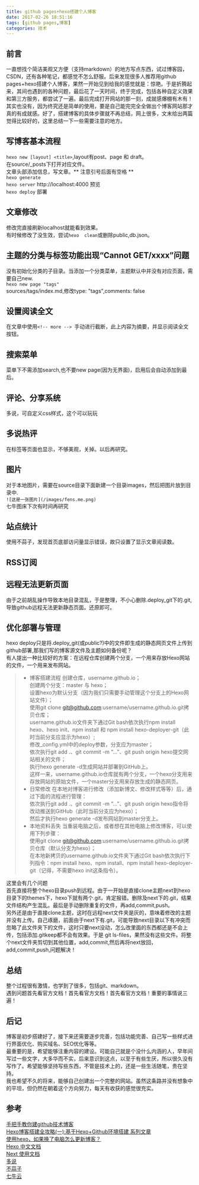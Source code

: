 ```yaml
---
title: github pages+hexo搭建个人博客
date: 2017-02-26 18:51:16
tags: [github pages,博客]
categories: 技术
---
```

## 前言
一直想找个简洁美观又方便（支持markdown）的地方写点东西，试过博客园，CSDN，还有各种笔记，都感觉不怎么舒服。后来发现很多人推荐用github pages+hexo搭建个人博客，果然一开始见到给我的感觉就是：惊艳。于是折腾起来，其间也遇到的各种问题，最后花了一天时间，终于完成，包括各种自定义效果和第三方服务，都尝试了一遍。最后完成打开网站的那一刻，成就感爆棚有木有！<!-- more --> 其实也没有，因为终究还是简单的使用，要是自己能完完全全做出个博客网站那才真的有成就感。好了，搭建博客的具体步骤就不再总结，网上很多，文末给出两篇觉得比较好的，这里总结一下一些需要注意的地方。
## 写博客基本流程
`hexo new [layout] <title>`,layout有post、page 和 draft。  
在source/_posts下打开对应文件。  
文章头部添加信息，写文章。** 注意引号后面有空格 **  
`hexo generate`  
`hexo server` http://localhost:4000 预览  
`hexo deploy` 部署
## 文章修改
修改完直接刷新localhost就能看到效果。  
有时候修改了没生效，尝试`hexo  clean`或删除public,db.json。
## 主题的分类与标签功能出现“Cannot GET/xxxx”问题
没有初始化分类的子目录。当添加一个分类菜单，主题默认中并没有对应页面，需要自己new.  
`hexo new page "tags"`  
sources/tags/index.md,修改type: "tags",comments: false
## 设置阅读全文
在文章中使用`<!-- more --> `手动进行截断，此上内容为摘要，并显示阅读全文按钮。
## 搜索菜单  
菜单下不需添加search,也不要new page(因为无界面)，启用后会自动添加到最后。
## 评论、分享系统
多说，可自定义css样式，这个可以玩玩
## 多说热评
在标签等页面也显示，不够美观，关掉。以后再研究。
## 图片  
对于本地图片，需要在source目录下面新建一个目录images，然后把图片放到目录中.  
`![这是一张图片](/images/fens.me.png)`  
七牛图床下次有时间再研究
## 站点统计
使用不蒜子，发现首页底部访问量显示错误，故只设置了显示文章阅读数。
## RSS订阅
## 远程无法更新页面
由于之前胡乱操作导致本地目录混乱，于是整理，不小心删除.deploy_git下的.git,导致github远程无法更新静态页面。还原即可。
## 优化部署与管理  
hexo deploy只是将.deploy_git(或public?)中的文件即生成的静态网页文件上传到github部署,那我们写的博客源文件及主题如何备份呢？  
有人提出一种比较好的方案：在远程仓库创建两个分支，一个用来存放Hexo网站的文件，一个用来发布网站。
>* 博客搭建流程
创建仓库，username.github.io；  
创建两个分支：master 与 hexo；  
设置hexo为默认分支（因为我们只需要手动管理这个分支上的Hexo网站文件）；  
使用git clone git@github.com:username/username.github.io.git拷贝仓库；  
username.github.io文件夹下通过Git bash依次执行npm install hexo、hexo init、npm install 和 npm install hexo-deployer-git（此时当前分支应显示为hexo）;  
修改_config.yml中的deploy参数，分支应为master；  
依次执行git add .、git commit -m “…”、git push origin hexo提交网站相关的文件；  
执行hexo generate -d生成网站并部署到GitHub上。  
这样一来，username.github.io仓库就有两个分支，一个hexo分支用来存放网站的原始文件，一个master分支用来存放生成的静态网页。
>* 日常修改
在本地对博客进行修改（添加新博文、修改样式等等）后，通过下面的流程进行管理：  
依次执行git add .、git commit -m “…”、git push origin hexo指令将改动推送到GitHub（此时当前分支应为hexo）；  
然后才执行hexo generate -d发布网站到master分支上。
>* 本地资料丢失
当重装电脑之后，或者想在其他电脑上修改博客，可以使用下列步骤：  
使用git clone git@github.com:username/username.github.io.git拷贝仓库（默认分支为hexo）；  
在本地新拷贝的username.github.io文件夹下通过Git bash依次执行下列指令：npm install hexo、npm install、npm install hexo-deployer-git（记得，不需要hexo init这条指令）。  

这里会有几个问题  
首先直接将整个hexo目录push到远程。由于一开始是直接clone主题next到hexo目录下的themes下，hexo下就有两个.git，肯定报错。删除及next下的.git，结果文件结构产生混乱。最后是手动删除重复的文件，再add,commit,push。    
另外还是由于直接clone主题，这时在远程next文件夹是灰的，意味着修改的主题并没有上传。自己琢磨，前面由于next下有.git，可能导致next目录以下有冲突而忽略了此文件夹下的文件，这时只要next没动，怎么改里面的东西都还是不会上传，包括添加.gitkeep都不会有效果。于是 git ls-files，果然没有这些文件。将整个next文件夹剪切到其他位置，add,commit,然后再将next放回，add,commit,push,问题解决！

## 总结
整个过程很有激情，也学到了很多，包括git、markdown。    
遇到问题首先看官方文档！首先看官方文档！首先看官方文档！重要的事情说三遍！  

## 后记
博客是初步搭建好了，接下来还需要逐步完善，包括功能完善、自己写一些样式进行界面优化、购买域名、SEO优化等等。  
最重要的是，希望能够注重内容的建设。可能自己就是个没什么内涵的人，早年间写过一些文字，大多华而不实，后来意识到这点，以至于有些生厌，所以很久没有写作了。希望能够坚持写些东西，不管是技术上的，还是一些生活随笔，贵在坚持。  
我也希望不久的将来，能够自己创建出一个完整的网站。虽然这条路并没有想象中的平坦，但仍然在朝着这个方向努力，每天有收获的感觉很充实。  

## 参考
[手把手教你建github技术博客](http://www.jianshu.com/p/701b1095da11#)  
[Hexo博客搭建全攻略(一):基于Hexo+Github环境搭建 系列文章](http://www.jianshu.com/p/5fc4672b7d2e)  
[使用hexo，如果换了电脑怎么更新博客？](https://www.zhihu.com/question/21193762)  
[Hexo 中文文档](https://hexo.io/zh-cn/docs/)  
[Next 使用文档](http://theme-next.iissnan.com/)  
[多说](http://jimhoo.duoshuo.com/)  
[不蒜子](http://busuanzi.ibruce.info/)  
[七牛云](https://portal.qiniu.com/signin)



